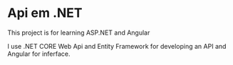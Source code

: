# Api em .NET 

This project is for learning ASP.NET and Angular

I use .NET CORE Web Api and Entity Framework for developing an API and Angular for inferface.